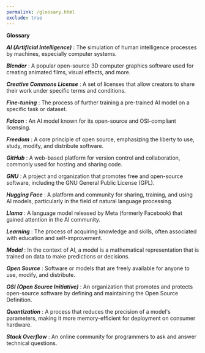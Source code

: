 ```yaml
---
permalink: /glossary.html
exclude: true
---
```


**Glossary**

***AI (Artificial Intelligence)***
: The simulation of human intelligence processes by machines, especially computer systems.


***Blender***
: A popular open-source 3D computer graphics software used for creating animated films, visual effects, and more.


***Creative Commons License***
: A set of licenses that allow creators to share their work under specific terms and conditions.


***Fine-tuning***
: The process of further training a pre-trained AI model on a specific task or dataset.


***Falcon***
: An AI model known for its open-source and OSI-compliant licensing.


***Freedom***
: A core principle of open source, emphasizing the liberty to use, study, modify, and distribute software.


***GitHub***
: A web-based platform for version control and collaboration, commonly used for hosting and sharing code.


***GNU***
: A project and organization that promotes free and open-source software, including the GNU General Public License (GPL).


***Hugging Face***
: A platform and community for sharing, training, and using AI models, particularly in the field of natural language processing.


***Llama***
: A language model released by Meta (formerly Facebook) that gained attention in the AI community.


***Learning***
: The process of acquiring knowledge and skills, often associated with education and self-improvement.


***Model***
: In the context of AI, a model is a mathematical representation that is trained on data to make predictions or decisions.


***Open Source***
: Software or models that are freely available for anyone to use, modify, and distribute.


***OSI (Open Source Initiative)***
: An organization that promotes and protects open-source software by defining and maintaining the Open Source Definition.


***Quantization***
: A process that reduces the precision of a model's parameters, making it more memory-efficient for deployment on consumer hardware.


***Stack Overflow***
: An online community for programmers to ask and answer technical questions.
